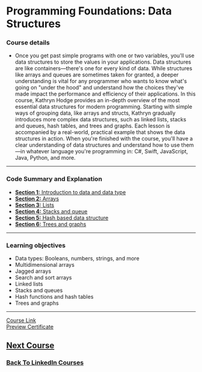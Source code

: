 # Programming Foundations: Data Structures
### Course details
- Once you get past simple programs with one or two variables, you'll use data structures to store the values in your applications. Data structures are like containers—there's one for every kind of data. While structures like arrays and queues are sometimes taken for granted, a deeper understanding is vital for any programmer who wants to know what's going on "under the hood" and understand how the choices they've made impact the performance and efficiency of their applications. In this course, Kathryn Hodge provides an in-depth overview of the most essential data structures for modern programming. Starting with simple ways of grouping data, like arrays and structs, Kathryn gradually introduces more complex data structures, such as linked lists, stacks and queues, hash tables, and trees and graphs. Each lesson is accompanied by a real-world, practical example that shows the data structures in action. When you're finished with the course, you'll have a clear understanding of data structures and understand how to use them—in whatever language you're programming in: C#, Swift, JavaScript, Java, Python, and more.
---

### Code Summary and Explanation

- [**Section 1:** Introduction to data and data type](./course-code-and-explanation/1-Introduction-to-data-and-data-type/)
- [**Section 2:** Arrays](./course-code-and-explanation/2-Arrays/)
- [**Section 3:** Lists ](./course-code-and-explanation/3-Lists/)
- [**Section 4:** Stacks and queue](./course-code-and-explanation/4-Stacks-and-Queues/)
- [**Section 5:** Hash based data structure ](./course-code-and-explanation/5-Hash-based-data-structure/)
- [**Section 6:** Trees and graphs](./course-code-and-explanation/6-Trees-and-Graphs/)

---

### Learning objectives
- Data types: Booleans, numbers, strings, and more
- Multidimensional arrays
- Jagged arrays
- Search and sort arrays
- Linked lists
- Stacks and queues
- Hash functions and hash tables
- Trees and graphs

-------------------------------

[Course Link](https://www.linkedin.com/learning/programming-foundations-data-structures-2/)
<br>[Preview Certificate](https://www.linkedin.com/learning/certificates/d0a30953390ef4da8bdcd207e8b5200b03b81779978de2261985150f5384ec80?lipi=urn%3Ali%3Apage%3Ad_flagship3_profile_view_base_certifications_details%3B9znAdOUJTu2aYA5T5YqZLQ%3D%3D)

## [Next Course](../-05-Programming-Foundations-Algorithms/)

### [Back To LinkedIn Courses](../)